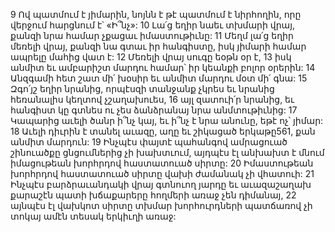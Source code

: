 9 Ով պատմում է յիմարին, նոյնն է թէ պատմում է նիրհողին, որը վերջում հարցնում է՝ «Ի՞նչ»:
10 Լա՛ց եղիր նաեւ տխմարի վրայ, քանզի նրա համար չքացաւ իմաստութիւնը:
11 Մեղմ լա՛ց եղիր մեռելի վրայ, քանզի նա գտաւ իր հանգիստը, իսկ յիմարի համար ապրելը մահից վատ է:
12 Մեռելի վրայ սուգը եօթն օր է,
13 իսկ անմիտ եւ ամբարիշտ մարդու համար՝ իր կեանքի բոլոր օրերին:
14 Անզգամի հետ շատ մի՛ խօսիր եւ անմիտ մարդու մօտ մի՛ գնա:
15 Զգո՛յշ եղիր նրանից, որպէսզի տանջանք չկրես եւ նրանից հեռանալիս կեղտով չշաղախուես,
16 այլ զատուի՛ր նրանից, եւ հանգիստ կը գտնես ու չես ձանձրանայ նրա անմտութիւնից:
17 Կապարից աւելի ծանր ի՞նչ կայ, եւ ի՞նչ է նրա անունը, եթէ ոչ՝ յիմար:
18 Աւելի դիւրին է տանել աւազը, աղը եւ շիկացած երկաթը561, քան անմիտ մարդուն:
19 Ինչպէս փայտէ պահանգով ամրացուած շինուածքը ցնցումներից չի խախտւում, այդպէս էլ անխախտ է մնում իմացութեան խորհրդով հաստատուած սիրտը:
20 Իմաստութեան խորհրդով հաստատուած սիրտը վախի ժամանակ չի վհատուի:
21 Ինչպէս բարձրաւանդակի վրայ գտնուող յարդը եւ աւազաշաղախ քարաշէն պատի խճաքարերը հողմերի առաջ չեն դիմանայ,
22 այնպէս էլ վախկոտ սիրտը տխմար խորհուրդների պատճառով չի տոկայ ամէն տեսակ երկիւղի առաջ:
